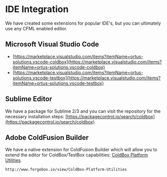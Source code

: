 # IDE Integration

We have created some extensions for popular IDE's, but you can ultimately use any CFML enabled editor.

## Microsoft Visual Studio Code

* [https://marketplace.visualstudio.com/items?itemName=ortus-solutions.vscode-coldbox](https://marketplace.visualstudio.com/items?itemName=ortus-solutions.vscode-coldbox)
* [https://marketplace.visualstudio.com/items?itemName=ortus-solutions.vscode-testbox](https://marketplace.visualstudio.com/items?itemName=ortus-solutions.vscode-testbox)

## Sublime Editor

We have a package for Sublime 2/3 and you can visit the repository for the necessary installation steps: [https://packagecontrol.io/search/coldbox](https://packagecontrol.io/search/coldbox)

## Adobe ColdFusion Builder

We have a native extension for ColdFusion Builder which will allow you to extend the editor for ColdBox/TestBox capabilities: [ColdBox Platform Utilities](http://forgebox.io/view/ColdBox-Platform-Utilities).

`http://www.forgebox.io/view/ColdBox-Platform-Utilities`



